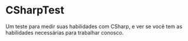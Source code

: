 # CSharpTest
Um teste para medir suas habilidades com CSharp, e ver se você tem as habilidades necessárias para trabalhar conosco.
